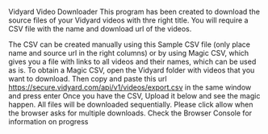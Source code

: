 Vidyard Video Downloader
This program has been created to download the source files of your Vidyard videos with thre right title. You will require a CSV file with the name and download url of the videos.

The CSV can be created manually using this Sample CSV file (only place name and source url in the right columns) or by using Magic CSV, which gives you a file with links to all videos and their names, which can be used as is.
To obtain a Magic CSV, open the Vidyard folder with videos that you want to download. Then copy and paste this url https://secure.vidyard.com/api/v1/videos/export.csv in the same window and press enter
Once you have the CSV, Upload it below and see the magic happen. All files will be downloaded sequentially. Please click allow when the browser asks for multiple downloads. Check the Browser Console for information on progress
